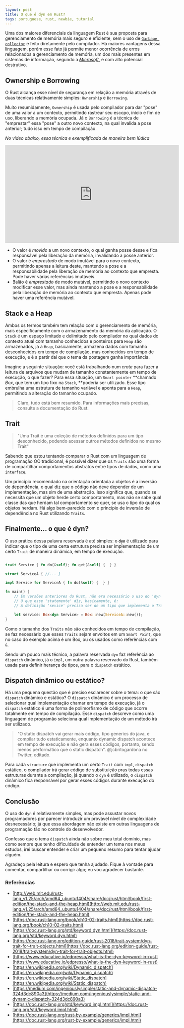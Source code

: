 ```yaml
---
layout: post
title: O que é dyn em Rust?
tags: portuguese, rust, newbie, tutorial
---
```


Uma dos maiores diferenciais da linguagem Rust é sua proposta para gerenciamento
de memória mais seguro e eficiente, sem o uso de [`Garbage
collector`](https://en.wikipedia.org/wiki/Garbage_collection_(computer_science))
e feito diretamente pelo compilador. Há maiores vantagens dessa linguagem, porém
esse fato já permite menor ocorrência de erros relacionados a gerenciamento de
memória, um dos mais presentes em sistemas de informação, segundo a
*[Microsoft](https://msrc-blog.microsoft.com/2019/07/18/we-need-a-safer-systems-programming-language/)*,
e com alto potencial destrutivo.

## Ownership e Borrowing

O Rust alcança esse nível de segurança em relação a memória através de duas
técnicas relativamente simples: `Ownership` e `Borrowing`.

Muito resumidamente, `Ownership` é usada pelo compilador para dar "pose" de uma
valor a um contexto, permitindo rastrear seu escopo, início e fim de uso,
liberando a memória ocupada. Já o `Borrowing` é a técnica de "emprestar" essa
"pose" a outro novo contexto, na qual invalida a pose anterior; tudo isso em
tempo de compilação.

*No vídeo abaixo, essa técnica e exemplificada de maneira bem lúdica*

<iframe width="560" height="315"
    src="https://www.youtube.com/embed/rEsoImv7vq8?si=59lCTFbSYZz_xvRc"
    title="YouTube video player" frameborder="0" allow="accelerometer; autoplay;
    clipboard-write; encrypted-media; gyroscope; picture-in-picture; web-share"
    referrerpolicy="strict-origin-when-cross-origin" allowfullscreen></iframe>

- O valor é *movido* a um novo contexto, o qual ganha posse desse e fica
responsável pela liberação da memória, invalidando a posse anterior.
- O valor é *emprestado* de modo imutável para o novo contexto, permitindo
apenas a leitura deste, mantendo a pose e a responsabilidade pela liberação de
memória ao contexto que empresta. Pode haver várias referências imutáveis.
- Balão é *emprestado* de modo mutável, permitindo o novo contexto modificar
esse valor, mas ainda mantendo a pose e a responsabilidade pela liberação de
memória ao contexto que empresta. Apenas pode haver uma referência mutável.

## Stack e a Heap

Ambos os termos também tem relação com o gerenciamento de memória, mais
especificamente com o armazenamento da memória da aplicação. O `Stack` é um
espaço limitado e delimitado pelo compilador no qual dados do contexto atual com
tamanho conhecidos e ponteiros para `Heap` são armazenados, já a `Heap`,
basicamente, armazena dados com tamanho desconhecidos em tempo de compilação,
mas conhecidos em tempo de execução, e é a partir dai que o tema da postagem
ganha importância.

Imagine a seguinte situação: você está trabalhando num *crate* para fazer a
leitura de arquivos que mudam de tamanho constantemente em tempo de execução, o
que fazer? Para essa situação, um `Smart pointer` **chamado *Box*, que tem um
tipo fixo na `Stack`, **poderia ser utilizado. Esse tipo embrulha uma estrutura
de tamanho variável e aponta para a `Heap`, permitindo a alteração do tamanho
ocupado.

> Claro, tudo está bem resumido. Para informações mais precisas, consulte a
> documentação do Rust.

## Trait

> "Uma Trait é uma coleção de métodos definidos para um tipo desconhecido,
> podendo acessar outros métodos definidos no mesmo Trait"

Sabendo que estou tentando comparar o Rust com um linguagem de programação OO
tradicional, é possível dizer que os `Traits` são uma forma de compartilhar
comportamentos abstratos entre tipos de dados, como uma `interface`.

Um princípio recomendado na orientação orientada a objetos é a inversão de
dependência, o qual diz que o código não deve depender de um implementação, mas
sim de uma abstração. Isso significa que, quando se necessita que um objeto
herde certo comportamento, mas não se sabe qual classe das que herdam tal
comportamento se quer, se usa o tipo do qual os objetos herdam. Há algo
bem-parecido com o princípio de inversão de dependência no Rust utilizando
`Traits`*.*

## Finalmente... o que é dyn?

O uso prática dessa palavra reservada é até simples: o **`dyn`** é utilizado
para indicar que o tipo de uma certa estrutura precisa ser implementação de um
certo `Trait` de maneira dinâmica, em tempo de execução.

```rust

trait Service { fn do(&self); fn get(&self) {  } }

struct ServiceA { //... }

impl Service for ServiceA { fn do(&self) {  } }

fn main() { 
    // Em versões anteriores do Rust, não era necessário o uso do 'dyn'.
    // O que esse 'statemente' diz, basicamente, é: 
    // A definição 'sevice' precisa ser de um tipo que implementa o Trait Service.

    let service: Box<dyn Service> = Box::new(ServiceA::new());
}

```

Como o tamanho dos `Traits` não são conhecidos em tempo de compilação, se faz
necessário que esses `Traits` sejam envoltos em um `Smart Point`*,* que no caso
do exemplo acima é um Box, ou os usados como referências com `&`.

Sendo um pouco mais técnico, a palavra reservada `dyn` faz referência ao
`dispatch` dinâmico, já o `impl`, um outra palavra reservado do Rust, também
usada para definir herança de tipos, para o `dispatch` estático.

## Dispatch dinâmico ou estático?

Há uma pequena questão que é preciso esclarecer sobre o tema: o que são
`dispatch` dinâmico e estático? O `dispatch` dinâmico é um processo de
selecionar qual implementação chamar em tempo de execução, já o `dispatch`
estático é uma forma de polimorfismo de código que ocorre totalmente em tempo de
compilação. Esse `dispatch` descreve como uma linguagem de programão seleciona
qual implementação de um método irá ser utilizado.

> "O static dispatch vai gerar mais código, tipo generics do java, e compilar
> tudo estaticamente, enquanto dynamic dispatch acontece em tempo de execução e
> não gera esses códigos, portanto, sendo menos performático que o static
> dispatch". @jcbritogardona no Twitter, editado.

Para cada `structure` que implementa um certo `Trait` com `impl`, `dispatch`
estático, o compilador irá gerar código de substituição pras todas essas
estruturas durante a compilação, já quando o `dyn` é utilizado, o `dispatch`
dinâmico fica responsável por gerar esses códigos durante execução do código.

## Conclusão

O uso do `dyn` é relativamente simples, mas pode assustar novos programadores
por parecer introduzir um provável nível de complexidade desnecessário; já que
essa abordagem não existe em outras linguagens de programação tão no controle do
desenvolvedor.

Confesso que o tema `dispatch` ainda não sobre meu total domínio, mas como
sempre que tenho dificuldade de entender um tema nos meus estudos, irei buscar
entender e criar um pequeno resumo para tentar ajudar alguém.

Agradeço pela leitura e espero que tenha ajudado. Fique à vontade para comentar,
compartilhar ou corrigir algo; eu vou agradecer bastante.

### Referências

- [http://web.mit.edu/rust-lang_v1.25/arch/amd64_ubuntu1404/share/doc/rust/html/book/first-edition/the-stack-and-the-heap.html](http://web.mit.edu/rust-lang_v1.25/arch/amd64_ubuntu1404/share/doc/rust/html/book/first-edition/the-stack-and-the-heap.html)
- [https://doc.rust-lang.org/book/ch10-02-traits.html](https://doc.rust-lang.org/book/ch10-02-traits.html)
- [https://doc.rust-lang.org/std/keyword.dyn.html](https://doc.rust-lang.org/std/keyword.dyn.html)
- [https://doc.rust-lang.org/edition-guide/rust-2018/trait-system/dyn-trait-for-trait-objects.html](https://doc.rust-lang.org/edition-guide/rust-2018/trait-system/dyn-trait-for-trait-objects.html)
- [https://www.educative.io/edpresso/what-is-the-dyn-keyword-in-rust](https://www.educative.io/edpresso/what-is-the-dyn-keyword-in-rust)
- [https://en.wikipedia.org/wiki/Dynamic_dispatch](https://en.wikipedia.org/wiki/Dynamic_dispatch)
- [https://en.wikipedia.org/wiki/Static_dispatch](https://en.wikipedia.org/wiki/Static_dispatch)
- [https://medium.com/ingeniouslysimple/static-and-dynamic-dispatch-324d3dc890a3](https://medium.com/ingeniouslysimple/static-and-dynamic-dispatch-324d3dc890a3)
- [https://doc.rust-lang.org/std/keyword.impl.html](https://doc.rust-lang.org/std/keyword.impl.html)
- [https://doc.rust-lang.org/rust-by-example/generics/impl.html](https://doc.rust-lang.org/rust-by-example/generics/impl.html)
